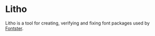 # Litho
Litho is a tool for creating, verifying and fixing font packages used by [Fontster](https://github.com/ItsPriyesh/Fontster).
